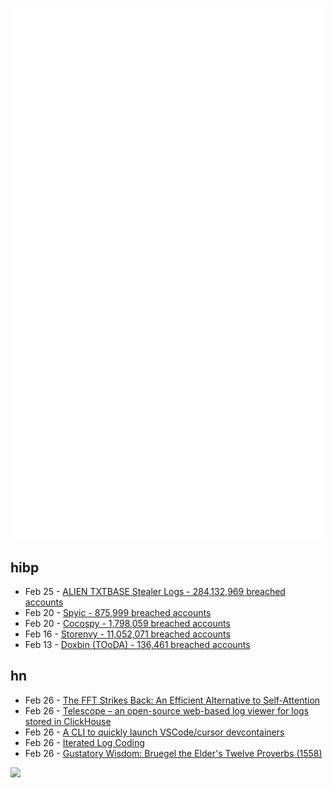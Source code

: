 ![Metrics](https://raw.githubusercontent.com/phixion/phixion/master/metrics.svg)

## hibp

<!--
for https://github.com/phixion/phixion/blob/main/.github/workflows/feeds.yml
-->
<!--START_SECTION:haveibeenpwnd-->
- Feb 25 - [ALIEN TXTBASE Stealer Logs - 284,132,969 breached accounts](https://haveibeenpwned.com/PwnedWebsites#AlienStealerLogs)
- Feb 20 - [Spyic - 875,999 breached accounts](https://haveibeenpwned.com/PwnedWebsites#Spyic)
- Feb 20 - [Cocospy - 1,798,059 breached accounts](https://haveibeenpwned.com/PwnedWebsites#Cocospy)
- Feb 16 - [Storenvy - 11,052,071 breached accounts](https://haveibeenpwned.com/PwnedWebsites#Storenvy)
- Feb 13 - [Doxbin (TOoDA) - 136,461 breached accounts](https://haveibeenpwned.com/PwnedWebsites#DoxbinTOoDA)
<!--END_SECTION:haveibeenpwnd-->

## hn

<!--
for https://github.com/phixion/phixion/blob/main/.github/workflows/feeds.yml
-->
<!--START_SECTION:hn-->
- Feb 26 - [The FFT Strikes Back: An Efficient Alternative to Self-Attention](https://arxiv.org/abs/2502.18394)
- Feb 26 - [Telescope – an open-source web-based log viewer for logs stored in ClickHouse](https://github.com/iamtelescope/telescope)
- Feb 26 - [A CLI to quickly launch VSCode/cursor devcontainers](https://github.com/michidk/vscli)
- Feb 26 - [Iterated Log Coding](https://adamscherlis.github.io/blog/iterlog-coding/)
- Feb 26 - [Gustatory Wisdom: Bruegel the Elder's Twelve Proverbs (1558)](https://publicdomainreview.org/collection/bruegel-twelve-proverbs/)
<!--END_SECTION:hn-->

<!--
for https://yhype.me
-->
![](https://hit.yhype.me/github/profile?user_id=13013670)
